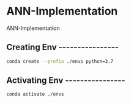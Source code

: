 # ANN-Implementation

ANN-Implementation

## Creating Env ----------------

```bash
conda create --prefix ./envs python=3.7
```

## Activating Env ----------------

```bash
conda activate ./envs
```
